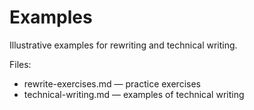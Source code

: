 # Examples

Illustrative examples for rewriting and technical writing.

Files:
- rewrite-exercises.md — practice exercises
- technical-writing.md — examples of technical writing

